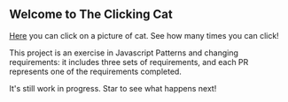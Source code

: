 ## Welcome to The Clicking Cat

[Here](https://rosnovsky.github.io/cat-clicker/) you can click on a picture of cat. See how many times you can click!

This project is an exercise in Javascript Patterns and changing requirements: it includes three sets of requirements, and each PR represents one of the requirements completed. 

It's still work in progress. Star to see what happens next!
